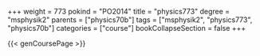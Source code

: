 +++
weight = 773
pokind = "PO2014"
title = "physics773"
degree = "msphysik2"
parents = ["physics70b"]
tags = ["msphysik2", "physics773", "physics70b"]
categories = ["course"]
bookCollapseSection = false
+++

{{< genCoursePage >}}
